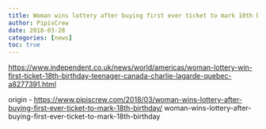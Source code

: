 ```yaml
---
title: Woman wins lottery after buying first ever ticket to mark 18th birthday
author: PipisCrew
date: 2018-03-28
categories: [news]
toc: true
---
```


https://www.independent.co.uk/news/world/americas/woman-lottery-win-first-ticket-18th-birthday-teenager-canada-charlie-lagarde-quebec-a8277391.html

origin - https://www.pipiscrew.com/2018/03/woman-wins-lottery-after-buying-first-ever-ticket-to-mark-18th-birthday/ woman-wins-lottery-after-buying-first-ever-ticket-to-mark-18th-birthday